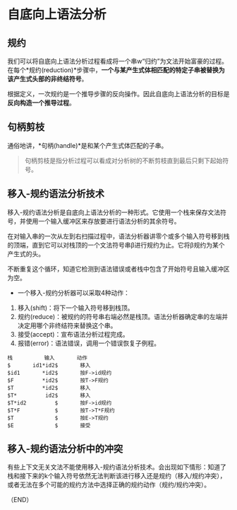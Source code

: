 # 自底向上语法分析    


## 规约    

我们可以将自底向上语法分析过程看成将一个串w“归约”为文法开始富豪的过程。在每个*规约(reduction)*步骤中，**一个与某产生式体相匹配的特定子串被替换为该产生式头部的非终结符号**。    

根据定义，一次规约是一个推导步骤的反向操作。因此自底向上语法分析的目标是**反向构造一个推导过程**。      


## 句柄剪枝    

通俗地讲，*句柄(handle)*是和某个产生式体匹配的子串。    

> 句柄剪枝是指分析过程可以看成对分析树的不断剪枝直到最后只剩下起始符号。    



## 移入-规约语法分析技术    

移入-规约语法分析是自底向上语法分析的一种形式。它使用一个栈来保存文法符号，并使用一个输入缓冲区来存放要进行语法分析的其余符号。    

在对输入串的一次从左到右扫描过程中，语法分析器讲零个或多个输入符号移到栈的顶端，直到它可以对栈顶的一个文法符号串β进行规约为止。它将β规约为某个产生式的头。      

不断重复这个循环，知道它检测到语法错误或者栈中包含了开始符号且输入缓冲区为空。    


- 一个移入-规约分析器可以采取4种动作：  

1. 移入(shift)：将下一个输入符号移到栈顶。  
2. 规约(reduce)：被规约的符号串右端必然是栈顶。语法分析器确定串的左端并决定用哪个非终结符来替换这个串。    
3. 接受(accept)：宣布语法分析过程完成。  
4. 报错(error)：语法错误，调用一个错误恢复子例程。    

```
栈          输入       动作
$       id1*id2$       移入
$id1       *id2$       按F->id规约  
$F         *id2$       按T->F规约  
$T         *id2$       移入  
$T*         id2$       移入  
$T*id2         $       按F->id规约  
$T*F           $       按T->T*F规约  
$T             $       按E->T规约  
$E             $       接受  
```


## 移入-规约语法分析中的冲突    

有些上下文无关文法不能使用移入-规约语法分析技术。会出现如下情形：知道了栈和接下来的k个输入符号依然无法判断该进行移入还是规约（移入/规约冲突），或者无法在多个可能的规约方法中选择正确的规约动作（规约/规约冲突）。    




（END）    
